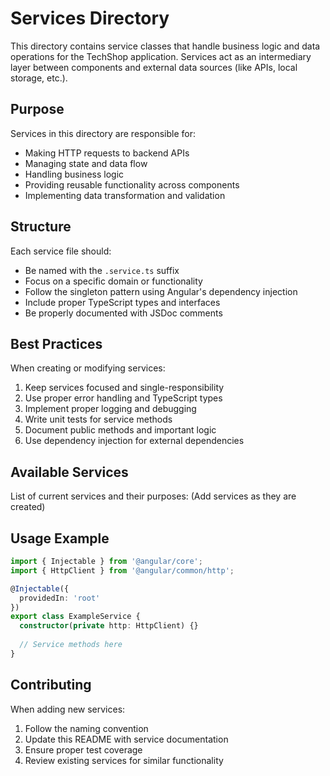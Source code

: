 # Services Directory

This directory contains service classes that handle business logic and data operations for the TechShop application. Services act as an intermediary layer between components and external data sources (like APIs, local storage, etc.).

## Purpose

Services in this directory are responsible for:
- Making HTTP requests to backend APIs
- Managing state and data flow
- Handling business logic
- Providing reusable functionality across components
- Implementing data transformation and validation

## Structure

Each service file should:
- Be named with the `.service.ts` suffix
- Focus on a specific domain or functionality
- Follow the singleton pattern using Angular's dependency injection
- Include proper TypeScript types and interfaces
- Be properly documented with JSDoc comments

## Best Practices

When creating or modifying services:
1. Keep services focused and single-responsibility
2. Use proper error handling and TypeScript types
3. Implement proper logging and debugging
4. Write unit tests for service methods
5. Document public methods and important logic
6. Use dependency injection for external dependencies

## Available Services

List of current services and their purposes:
(Add services as they are created)

## Usage Example

```typescript
import { Injectable } from '@angular/core';
import { HttpClient } from '@angular/common/http';

@Injectable({
  providedIn: 'root'
})
export class ExampleService {
  constructor(private http: HttpClient) {}
  
  // Service methods here
}
```

## Contributing

When adding new services:
1. Follow the naming convention
2. Update this README with service documentation
3. Ensure proper test coverage
4. Review existing services for similar functionality
